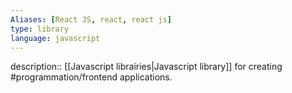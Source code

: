 ```yaml
---
Aliases: [React JS, react, react js]
type: library
language: javascript
---
```


description:: [[Javascript librairies|Javascript library]] for creating #programmation/frontend applications.